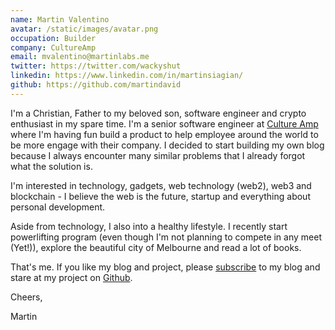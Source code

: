 ```yaml
---
name: Martin Valentino
avatar: /static/images/avatar.png
occupation: Builder
company: CultureAmp
email: mvalentino@martinlabs.me
twitter: https://twitter.com/wackyshut
linkedin: https://www.linkedin.com/in/martinsiagian/
github: https://github.com/martindavid
---
```


I'm a Christian, Father to my beloved son, software engineer and crypto enthusiast in my spare time. I'm a senior software engineer at [Culture Amp](https://www.cultureamp.com/) where I'm having fun build a product to help employee around the world to be more engage with their company. I decided to start building my own blog because I always encounter many similar problems that I already forgot what the solution is.

I'm interested in technology, gadgets, web technology (web2), web3 and blockchain - I believe the web is the future, startup and everything about personal development.

Aside from technology, I also into a healthy lifestyle. I recently start powerlifting program (even though I'm not planning to compete in any meet (Yet!)), explore the beautiful city of Melbourne and read a lot of books.

That's me. If you like my blog and project, please [subscribe](/feed.xml) to my blog and stare at my project on [Github](https://github.com/martindavid).

Cheers,

Martin
